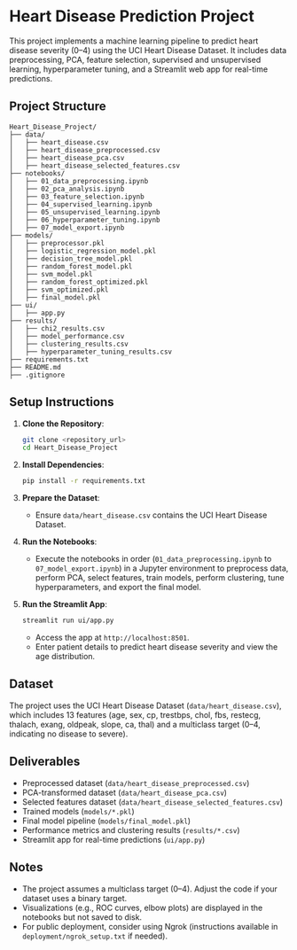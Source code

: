 # Heart Disease Prediction Project

This project implements a machine learning pipeline to predict heart disease severity (0–4) using the UCI Heart Disease Dataset. It includes data preprocessing, PCA, feature selection, supervised and unsupervised learning, hyperparameter tuning, and a Streamlit web app for real-time predictions.

## Project Structure
```
Heart_Disease_Project/
├── data/
│   ├── heart_disease.csv
│   ├── heart_disease_preprocessed.csv
│   ├── heart_disease_pca.csv
│   ├── heart_disease_selected_features.csv
├── notebooks/
│   ├── 01_data_preprocessing.ipynb
│   ├── 02_pca_analysis.ipynb
│   ├── 03_feature_selection.ipynb
│   ├── 04_supervised_learning.ipynb
│   ├── 05_unsupervised_learning.ipynb
│   ├── 06_hyperparameter_tuning.ipynb
│   ├── 07_model_export.ipynb
├── models/
│   ├── preprocessor.pkl
│   ├── logistic_regression_model.pkl
│   ├── decision_tree_model.pkl
│   ├── random_forest_model.pkl
│   ├── svm_model.pkl
│   ├── random_forest_optimized.pkl
│   ├── svm_optimized.pkl
│   ├── final_model.pkl
├── ui/
│   ├── app.py
├── results/
│   ├── chi2_results.csv
│   ├── model_performance.csv
│   ├── clustering_results.csv
│   ├── hyperparameter_tuning_results.csv
├── requirements.txt
├── README.md
├── .gitignore
```

## Setup Instructions
1. **Clone the Repository**:
   ```bash
   git clone <repository_url>
   cd Heart_Disease_Project
   ```

2. **Install Dependencies**:
   ```bash
   pip install -r requirements.txt
   ```

3. **Prepare the Dataset**:
   - Ensure `data/heart_disease.csv` contains the UCI Heart Disease Dataset.

4. **Run the Notebooks**:
   - Execute the notebooks in order (`01_data_preprocessing.ipynb` to `07_model_export.ipynb`) in a Jupyter environment to preprocess data, perform PCA, select features, train models, perform clustering, tune hyperparameters, and export the final model.

5. **Run the Streamlit App**:
   ```bash
   streamlit run ui/app.py
   ```
   - Access the app at `http://localhost:8501`.
   - Enter patient details to predict heart disease severity and view the age distribution.

## Dataset
The project uses the UCI Heart Disease Dataset (`data/heart_disease.csv`), which includes 13 features (age, sex, cp, trestbps, chol, fbs, restecg, thalach, exang, oldpeak, slope, ca, thal) and a multiclass target (0–4, indicating no disease to severe).

## Deliverables
- Preprocessed dataset (`data/heart_disease_preprocessed.csv`)
- PCA-transformed dataset (`data/heart_disease_pca.csv`)
- Selected features dataset (`data/heart_disease_selected_features.csv`)
- Trained models (`models/*.pkl`)
- Final model pipeline (`models/final_model.pkl`)
- Performance metrics and clustering results (`results/*.csv`)
- Streamlit app for real-time predictions (`ui/app.py`)

## Notes
- The project assumes a multiclass target (0–4). Adjust the code if your dataset uses a binary target.
- Visualizations (e.g., ROC curves, elbow plots) are displayed in the notebooks but not saved to disk.
- For public deployment, consider using Ngrok (instructions available in `deployment/ngrok_setup.txt` if needed).